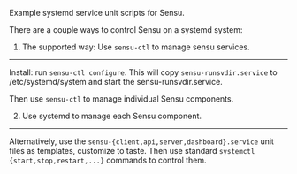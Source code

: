 Example systemd service unit scripts for Sensu.

There are a couple ways to control Sensu on a systemd system:

1. The supported way: Use `sensu-ctl` to manage sensu services.
---------------------------------------------------------------

Install: run `sensu-ctl configure`. This will copy `sensu-runsvdir.service`
to /etc/systemd/system and start the sensu-runsvdir.service.

Then use `sensu-ctl` to manage individual Sensu components.


2. Use systemd to manage each Sensu component.
----------------------------------------------

Alternatively, use the `sensu-{client,api,server,dashboard}.service` unit
files as templates, customize to taste. Then use standard
`systemctl {start,stop,restart,...}` commands to control them.
